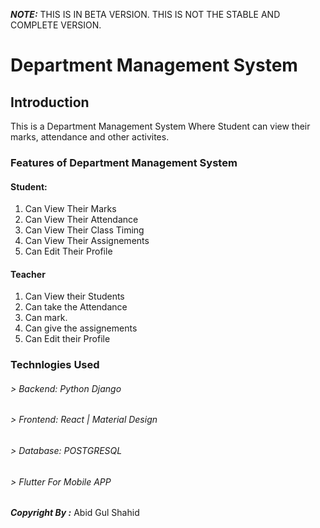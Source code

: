 **_NOTE:_** THIS IS IN BETA VERSION. THIS IS NOT THE STABLE AND COMPLETE VERSION.

# Department Management System

## Introduction


This is a Department Management System Where Student can view their marks, attendance and other activites.

### Features of Department Management System

#### Student:
1. Can View Their Marks
2. Can View Their Attendance
3. Can View Their Class Timing
4. Can View Their Assignements
5. Can Edit Their Profile

#### Teacher
1. Can View their Students 
2. Can take the Attendance
3. Can mark.
4. Can give the assignements
5. Can Edit their Profile



### Technlogies Used

###### > Backend: Python Django
###### > Frontend: React | Material Design
###### > Database: POSTGRESQL
###### > Flutter For Mobile APP

**_Copyright By :_** Abid Gul Shahid
